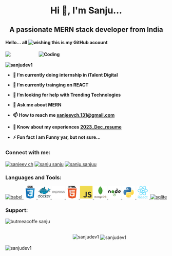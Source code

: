 

<h1 align="center">Hi 👋, I'm Sanju...</h1>
<h2 align="center">A passionate MERN stack developer from India</h2>


<h4>Hello... all <img alt="wishing" width="40" src="https://user-images.githubusercontent.com/10743728/100195412-e2ca3780-2f29-11eb-98b0-26af8496f704.gif"/> this is my GitHub account<h4/>

<img  src="https://readme-typing-svg.demolab.com/?lines=Aspiring+Mernstack+developer;Frontend+developer/Sanju"/>

<img align="right" alt="Coding" width="400" src="https://cdn.dribbble.com/users/1162077/screenshots/3848914/programmer.gif"/>


<p align="left"> <img src="https://komarev.com/ghpvc/?username=sanjudev1&label=Profile%20views&color=0e75b6&style=flat" alt="sanjudev1" /> </p>

- 🔭 I’m currently doing internship in **iTalent Digital**

- 🌱 I’m currently trainging on **REACT**

- 🤝 I’m looking for help with **Trending Technologies**

- 💬 Ask me about **MERN**

- 📫 How to reach me **sanjeevch.131@gmail.com**

- 📄 Know about my experiences [2023_Dec_resume](https://drive.google.com/file/d/1fze35T7Tdue2ox0NQg198O1aqPx802P5/view?usp=sharing)

- ⚡ Fun fact **I am Funny yar, but not sure...**

<h3 align="left">Connect with me:</h3>
<p align="left">
<a href="https://www.linkedin.com/in/sanjeev-ch-08814320b/" target="blank"><img align="center" src="https://raw.githubusercontent.com/rahuldkjain/github-profile-readme-generator/master/src/images/icons/Social/linked-in-alt.svg" alt="sanjeev ch" height="30" width="40" /></a>
<a href="https://fb.com/sanju..." target="blank"><img align="center" src="https://raw.githubusercontent.com/rahuldkjain/github-profile-readme-generator/master/src/images/icons/Social/facebook.svg" alt="sanju sanju" height="30" width="40" /></a>
<a href="https://instagram.com/sanju....." target="blank"><img align="center" src="https://raw.githubusercontent.com/rahuldkjain/github-profile-readme-generator/master/src/images/icons/Social/instagram.svg" alt="sanju.sanjuu" height="30" width="40" /></a>
</p>

<h3 align="left">Languages and Tools:</h3>
<p align="left"> <a href="https://babeljs.io/" target="_blank" rel="noreferrer"> <img src="https://www.vectorlogo.zone/logos/babeljs/babeljs-icon.svg" alt="babel" width="40" height="40"/> </a> <a href="https://www.w3schools.com/css/" target="_blank" rel="noreferrer"> <img src="https://raw.githubusercontent.com/devicons/devicon/master/icons/css3/css3-original-wordmark.svg" alt="css3" width="40" height="40"/> </a> <a href="https://www.docker.com/" target="_blank" rel="noreferrer"> <img src="https://raw.githubusercontent.com/devicons/devicon/master/icons/docker/docker-original-wordmark.svg" alt="docker" width="40" height="40"/> </a> <a href="https://expressjs.com" target="_blank" rel="noreferrer"> <img src="https://raw.githubusercontent.com/devicons/devicon/master/icons/express/express-original-wordmark.svg" alt="express" width="40" height="40"/> </a> <a href="https://www.w3.org/html/" target="_blank" rel="noreferrer"> <img src="https://raw.githubusercontent.com/devicons/devicon/master/icons/html5/html5-original-wordmark.svg" alt="html5" width="40" height="40"/> </a> <a href="https://developer.mozilla.org/en-US/docs/Web/JavaScript" target="_blank" rel="noreferrer"> <img src="https://raw.githubusercontent.com/devicons/devicon/master/icons/javascript/javascript-original.svg" alt="javascript" width="40" height="40"/> </a> <a href="https://www.mongodb.com/" target="_blank" rel="noreferrer"> <img src="https://raw.githubusercontent.com/devicons/devicon/master/icons/mongodb/mongodb-original-wordmark.svg" alt="mongodb" width="40" height="40"/> </a> <a href="https://nodejs.org" target="_blank" rel="noreferrer"> <img src="https://raw.githubusercontent.com/devicons/devicon/master/icons/nodejs/nodejs-original-wordmark.svg" alt="nodejs" width="40" height="40"/> </a> <a href="https://www.python.org" target="_blank" rel="noreferrer"> <img src="https://raw.githubusercontent.com/devicons/devicon/master/icons/python/python-original.svg" alt="python" width="40" height="40"/> </a> <a href="https://reactjs.org/" target="_blank" rel="noreferrer"> <img src="https://raw.githubusercontent.com/devicons/devicon/master/icons/react/react-original-wordmark.svg" alt="react" width="40" height="40"/> </a> <a href="https://www.sqlite.org/" target="_blank" rel="noreferrer"> <img src="https://www.vectorlogo.zone/logos/sqlite/sqlite-icon.svg" alt="sqlite" width="40" height="40"/> </a> </p>

<h3 align="left">Support:</h3>
<p><a href="https://www.buymeacoffee.com/sanjudev1"> <img align="left" src="https://cdn.buymeacoffee.com/buttons/v2/default-yellow.png" height="50" width="210" alt="butmeacoffe sanju" /></a></p><br><br>

<p><img align="left" src="https://github-readme-stats.vercel.app/api/top-langs?username=sanjudev1&show_icons=true&locale=en&layout=compact" alt="sanjudev1" /></p>

<p>&nbsp;<img align="center" src="https://github-readme-stats.vercel.app/api?username=sanjudev1&show_icons=true&locale=en" alt="sanjudev1" /></p>

<p><img align="center" src="https://github-readme-streak-stats.herokuapp.com/?user=sanjudev1&" alt="sanjudev1" /></p>

